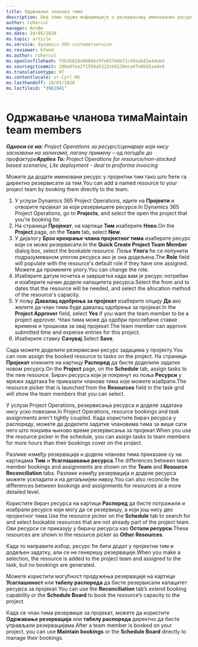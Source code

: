 ```yaml
---
title: Одржавање чланова тима
description: Ова тема пружа информације о резервисању именованих ресурса за тимове пројекта и њиховом додељивању задацима.
author: ruhercul
manager: AnnBe
ms.date: 10/05/2020
ms.topic: article
ms.service: dynamics-365-customerservice
ms.reviewer: kfend
ms.author: ruhercul
ms.openlocfilehash: f5b36628e90896c9fe6570de71c95eab83a44ebd
ms.sourcegitcommit: 396e0fea2f1598a5313cb0128eca4fe0bb5aade9
ms.translationtype: HT
ms.contentlocale: sr-Cyrl-RS
ms.lasthandoff: 10/05/2020
ms.locfileid: "3961941"
---
```

# <a name="maintain-team-members"></a><span data-ttu-id="88689-103">Одржавање чланова тима</span><span class="sxs-lookup"><span data-stu-id="88689-103">Maintain team members</span></span>

<span data-ttu-id="88689-104">_**Односи се на:** Project Operations за ресурс/сценарије који нису засновани на залихама, лагану примену – од погодбе до профактуре_</span><span class="sxs-lookup"><span data-stu-id="88689-104">_**Applies To:** Project Operations for resource/non-stocked based scenarios, Lite deployment - deal to proforma invoicing_</span></span>

<span data-ttu-id="88689-105">Можете да додате именовани ресурс у пројектни тим тако што ћете га директно резервисати за тим.</span><span class="sxs-lookup"><span data-stu-id="88689-105">You can add a named resource to your project team by booking them directly to the team.</span></span>

1. <span data-ttu-id="88689-106">У услузи Dynamics 365 Project Operations, идите на **Пројекти** и отворите пројекат за који резервишете ресурсе.</span><span class="sxs-lookup"><span data-stu-id="88689-106">In Dynamics 365 Project Operations, go to **Projects**, and select the open the project that you're booking for.</span></span>
2. <span data-ttu-id="88689-107">На страници **Пројекат**, на картици **Тим** изаберите **Ново**.</span><span class="sxs-lookup"><span data-stu-id="88689-107">On the **Project** page, on the **Team** tab, select **New**.</span></span> 
3. <span data-ttu-id="88689-108">У дијалогу **Брзо креирање члана пројектног тима** изаберите ресурс који се може резервисати.</span><span class="sxs-lookup"><span data-stu-id="88689-108">In the **Quick Create Project Team Member** dialog box, select the bookable resource.</span></span> <span data-ttu-id="88689-109">Поље **Улога** ће се попунити подразумеваном улогом ресурса ако је она додељена.</span><span class="sxs-lookup"><span data-stu-id="88689-109">The **Role** field will populate with the resource's default role if they have one assigned.</span></span> <span data-ttu-id="88689-110">Можете да промените улогу.</span><span class="sxs-lookup"><span data-stu-id="88689-110">You can change the role.</span></span> 
4. <span data-ttu-id="88689-111">Изаберите датум почетка и завршетка када вам је ресурс потребан и изаберите начин доделе капацитета ресурса.</span><span class="sxs-lookup"><span data-stu-id="88689-111">Select the from and to dates that the resource will be needed, and select the allocation method of the resource's capacity.</span></span> 
5. <span data-ttu-id="88689-112">У пољу **Давалац одобрења за пројекат** изаберите опцију **Да** ако желите да члан тима буде давалац одобрења за пројекат.</span><span class="sxs-lookup"><span data-stu-id="88689-112">In the **Project Approver** field, select **Yes** if you want the team member to be a project approver.</span></span> <span data-ttu-id="88689-113">Члан тима може да одобри прослеђене ставке времена и трошкова за овај пројекат.</span><span class="sxs-lookup"><span data-stu-id="88689-113">The team member can approve submitted time and expense entries for this project.</span></span> 
6. <span data-ttu-id="88689-114">Изаберите ставку **Сачувај**.</span><span class="sxs-lookup"><span data-stu-id="88689-114">Select **Save**.</span></span>

<span data-ttu-id="88689-115">Сада можете доделити резервисани ресурс задацима у пројекту.</span><span class="sxs-lookup"><span data-stu-id="88689-115">You can now assign the booked resource to tasks on the project.</span></span> <span data-ttu-id="88689-116">На страници **Пројекат** кликните на картицу **Распоред** да бисте доделили задатке новом ресурсу.</span><span class="sxs-lookup"><span data-stu-id="88689-116">On the **Project** page, on the **Schedule** tab, assign tasks to the new resource.</span></span> <span data-ttu-id="88689-117">Бирач ресурса који је покренут из поља **Ресурси** у мрежи задатака ће приказати чланове тима које можете изабрати.</span><span class="sxs-lookup"><span data-stu-id="88689-117">The resource picker that is launched from the **Resources** field in the task grid will show the team members that you can select.</span></span>


<span data-ttu-id="88689-118">У услузи Project Operations, резервисања ресурса и доделе задатака нису уско повезани.</span><span class="sxs-lookup"><span data-stu-id="88689-118">In Project Operations, resource bookings and task assignments aren't tightly coupled.</span></span> <span data-ttu-id="88689-119">Када користите бирач ресурса у распореду, можете да доделите задатке члановима тима за више сати него што покрива њихово време резервисања за пројекат.</span><span class="sxs-lookup"><span data-stu-id="88689-119">When you use the resource picker in the schedule, you can assign tasks to team members for more hours than their bookings cover on the project.</span></span>

<span data-ttu-id="88689-120">Разлике између резервација и додела чланова тима приказане су на картицама **Тим** и **Усаглашавање ресурса**.</span><span class="sxs-lookup"><span data-stu-id="88689-120">The differences between team member bookings and assignments are shown on the **Team** and **Resource Reconciliation** tabs.</span></span> <span data-ttu-id="88689-121">Разлике између резервација и доделе ресурса можете ускладити и на детаљнијем нивоу.</span><span class="sxs-lookup"><span data-stu-id="88689-121">You can also reconcile the differences between bookings and assignments for resources at a more detailed level.</span></span>

<span data-ttu-id="88689-122">Користите бирач ресурса на картици **Распоред** да бисте потражили и изабрали ресурсе који могу да се резервишу, а који још нису део пројектног тима.</span><span class="sxs-lookup"><span data-stu-id="88689-122">Use the resource picker on the **Schedule** tab to search for and select bookable resources that are not already part of the project team.</span></span> <span data-ttu-id="88689-123">Ови ресурси се приказују у бирачу ресурса као **Остали ресурси**.</span><span class="sxs-lookup"><span data-stu-id="88689-123">These resources are shown in the resource picker as **Other Resources**.</span></span>

<span data-ttu-id="88689-124">Када то направите избор, ресурс ће бити додат у пројектни тим и додељен задатку, али се не генеришу резервације.</span><span class="sxs-lookup"><span data-stu-id="88689-124">When you make a selection, the resource is added to the project team and assigned to the task, but no bookings are generated.</span></span>

<span data-ttu-id="88689-125">Можете користити могућност продужења резервације на картици **Усаглашеност** или **табелу распореда** да бисте резервисали капацитет ресурса за пројекат.</span><span class="sxs-lookup"><span data-stu-id="88689-125">You can use the **Reconciliation** tab’s extend booking capability or the **Schedule Board** to book the resource’s capacity to the project.</span></span>

<span data-ttu-id="88689-126">Када се члан тима резервише за пројекат, можете да користите **Одржавање резервација** или **табелу распореда** директно да бисте управљали резервацијама.</span><span class="sxs-lookup"><span data-stu-id="88689-126">After a team member is booked on your project, you can use **Maintain bookings** or the **Schedule Board** directly to manage their bookings.</span></span>

